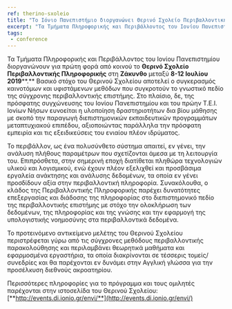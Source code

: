 ```yaml
---
ref: therino-sxoleio
title: "Το Ιόνιο Πανεπιστήμιο διοργανώνει Θερινό Σχολείο Περιβαλλοντικής Πληροφορικής"
excerpt: "Τα Τμήματα Πληροφορικής και Περιβάλλοντος του Ιονίου Πανεπιστημίου διοργανώνουν για πρώτη φορά από κοινού το Θερινό Σχολείο Περιβαλλοντικής Πληροφορικής στη Ζάκυνθο μεταξύ 8-12 Ιουλίου 2019"
tags:
 - conference
--- 
```

Τα Τμήματα Πληροφορικής και Περιβάλλοντος του Ιονίου Πανεπιστημίου διοργανώνουν για πρώτη φορά από κοινού το  **Θερινό Σχολείο Περιβαλλοντικής Πληροφορικής** στη **Ζάκυνθο** μεταξύ **8-12 Ιουλίου 2019****.** Βασικό στόχο του Θερινού Σχολείου αποτελεί ο συγκερασμός καινοτόμων και υφιστάμενων μεθόδων που συγκροτούν το γνωστικό πεδίο της σύγχρονης περιβαλλοντικής επιστήμης. Στο πλαίσιο, δε, της πρόσφατης συγχώνευσης του Ιονίου Πανεπιστημίου και του πρώην Τ.Ε.Ι. Ιονίων Νήσων ευνοείται η υλοποίηση δραστηριοτήτων δια βίου μάθησης με σκοπό την παραγωγή διεπιστημονικών εκπαιδευτικών προγραμμάτων μεταπτυχιακού επιπέδου, αξιοποιώντας παράλληλα την πρόσφατη εμπειρία και τις εξειδικεύσεις του ενιαίου πλέον ιδρύματος.

Το περιβάλλον, ως ένα πολυσύνθετο σύστημα απαιτεί, εν γένει, την ανάλυση πλήθους παραμέτρων που σχετίζονται άμεσα με τη λειτουργία του. Επιπρόσθετα, στην σημερινή εποχή διατίθεται πληθώρα τεχνολογιών υλικού και λογισμικού, ενώ έχουν πλέον εξελιχθεί και προσβάσιμα εργαλεία ανάκτησης και ανάλυσης δεδομένων, τα οποία εν γένει προσδίδουν αξία στην περιβαλλοντική πληροφορία. Συνακόλουθα, ο κλάδος της Περιβαλλοντικής Πληροφορικής παρέχει δυνατότητες επεξεργασίας και διάδοσης της πληροφορίας στο διεπιστημονικό πεδίο της περιβαλλοντικής επιστήμης με στόχο την ολοκλήρωση των δεδομένων, της πληροφορίας και της γνώσης και την εφαρμογή της υπολογιστικής νοημοσύνης στα περιβαλλοντικά δεδομένα.

Το προτεινόμενο αντικείμενο μελέτης του Θερινού Σχολείου περιστρέφεται γύρω από τις σύγχρονες μεθόδους περιβαλλοντικής παρακολούθησης και περιλαμβάνει θεωρητικά μαθήματα και εφαρμοσμένα εργαστήρια, τα οποία διακρίνονται σε τέσσερις τομείς/ συνεδρίες και θα παρέχονται εν δυνάμει στην Αγγλική γλώσσα για την προσέλκυση διεθνούς ακροατηρίου.

Περισσότερες πληροφορίες για το πρόγραμμα και τους ομιλητές παρέχονται στην ιστοσελίδα του Θερινού Σχολείου:  [**http://events.di.ionio.gr/envi/**](http://events.di.ionio.gr/envi/)
